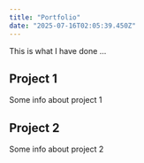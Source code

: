 ```yaml
---
title: "Portfolio"
date: "2025-07-16T02:05:39.450Z"
---
```



This is what I have done …


## Project 1

Some info about project 1


## Project 2

Some info about project 2

